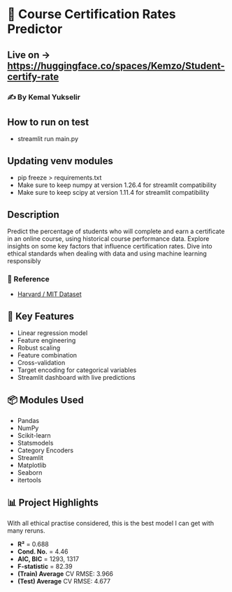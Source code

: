 # 🎯 Course Certification Rates Predictor

## Live on -> https://huggingface.co/spaces/Kemzo/Student-certify-rate

### ✍️ By Kemal Yukselir

## How to run on test
- streamlit run main.py

## Updating venv modules
- pip freeze > requirements.txt
- Make sure to keep numpy at version 1.26.4 for streamlit compatibility
- Make sure to keep scipy at version 1.11.4 for streamlit compatibility

## Description
Predict the percentage of students who will complete and earn a certificate in an online course, using historical course performance data.
Explore insights on some key factors that influence certification rates.
Dive into ethical standards when dealing with data and using machine learning responsibly

### 🔗 Reference
- [Harvard / MIT Dataset](https://www.kaggle.com/datasets/edx/course-study?resource=download)

## 🔑 Key Features
- Linear regression model  
- Feature engineering  
- Robust scaling  
- Feature combination  
- Cross-validation  
- Target encoding for categorical variables  
- Streamlit dashboard with live predictions

## 📦 Modules Used
- Pandas  
- NumPy  
- Scikit-learn  
- Statsmodels  
- Category Encoders  
- Streamlit  
- Matplotlib  
- Seaborn
- itertools

## 📊 Project Highlights
With all ethical practise considered, this is the best model I can get with many reruns.
- **R²** = 0.688
- **Cond. No.** = 4.46
- **AIC, BIC** = 1293, 1317
- **F-statistic** = 82.39
- **(Train) Average** CV RMSE: 3.966
- **(Test) Average** CV RMSE: 4.677
